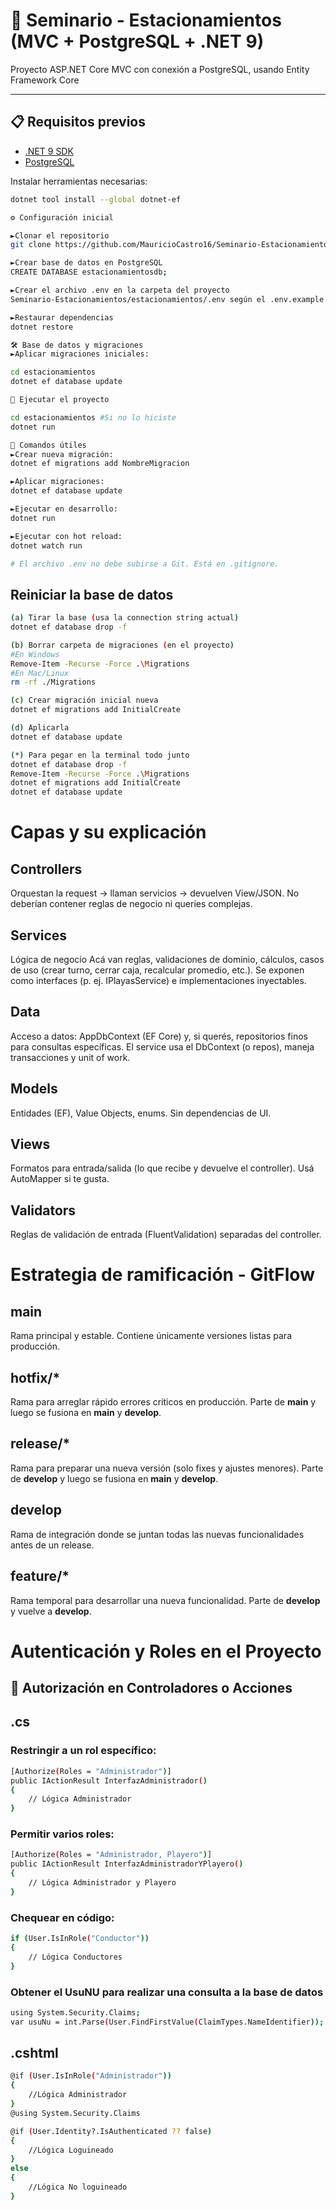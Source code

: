 # 🚗 Seminario - Estacionamientos (MVC + PostgreSQL + .NET 9)

Proyecto ASP.NET Core MVC con conexión a PostgreSQL, usando Entity Framework Core

---

## 📋 Requisitos previos

- [.NET 9 SDK](https://dotnet.microsoft.com/en-us/download)
- [PostgreSQL](https://www.postgresql.org/download/)

Instalar herramientas necesarias:
```bash
dotnet tool install --global dotnet-ef

⚙️ Configuración inicial

►Clonar el repositorio
git clone https://github.com/MauricioCastro16/Seminario-Estacionamientos

►Crear base de datos en PostgreSQL
CREATE DATABASE estacionamientosdb;

►Crear el archivo .env en la carpeta del proyecto
Seminario-Estacionamientos/estacionamientos/.env según el .env.example

►Restaurar dependencias
dotnet restore

🛠️ Base de datos y migraciones
►Aplicar migraciones iniciales:

cd estacionamientos
dotnet ef database update

🚀 Ejecutar el proyecto

cd estacionamientos #Si no lo hiciste
dotnet run

🧪 Comandos útiles
►Crear nueva migración:
dotnet ef migrations add NombreMigracion

►Aplicar migraciones:
dotnet ef database update

►Ejecutar en desarrollo:
dotnet run

►Ejecutar con hot reload:
dotnet watch run

# El archivo .env no debe subirse a Git. Está en .gitignore.
```

## Reiniciar la base de datos
``` bash
(a) Tirar la base (usa la connection string actual)
dotnet ef database drop -f

(b) Borrar carpeta de migraciones (en el proyecto)
#En Windows
Remove-Item -Recurse -Force .\Migrations
#En Mac/Linux
rm -rf ./Migrations

(c) Crear migración inicial nueva
dotnet ef migrations add InitialCreate

(d) Aplicarla
dotnet ef database update

(*) Para pegar en la terminal todo junto
dotnet ef database drop -f
Remove-Item -Recurse -Force .\Migrations
dotnet ef migrations add InitialCreate
dotnet ef database update
```

# Capas y su explicación
## Controllers
Orquestan la request → llaman servicios → devuelven View/JSON.
No deberían contener reglas de negocio ni queries complejas.

## Services
Lógica de negocio
Acá van reglas, validaciones de dominio, cálculos, casos de uso (crear turno, cerrar caja, recalcular promedio, etc.).
Se exponen como interfaces (p. ej. IPlayasService) e implementaciones inyectables.

## Data
Acceso a datos: AppDbContext (EF Core) y, si querés, repositorios finos para consultas específicas.
El service usa el DbContext (o repos), maneja transacciones y unit of work.

## Models
Entidades (EF), Value Objects, enums. Sin dependencias de UI.

## Views
Formatos para entrada/salida (lo que recibe y devuelve el controller). Usá AutoMapper si te gusta.

## Validators
Reglas de validación de entrada (FluentValidation) separadas del controller.

# Estrategia de ramificación - GitFlow

## **main**
Rama principal y estable. Contiene únicamente versiones listas para producción.

## hotfix/*
Rama para arreglar rápido errores críticos en producción. Parte de **main** y luego se fusiona en **main** y **develop**.

## release/*
Rama para preparar una nueva versión (solo fixes y ajustes menores). Parte de **develop** y luego se fusiona en **main** y **develop**.

## **develop**
Rama de integración donde se juntan todas las nuevas funcionalidades antes de un release.

## feature/*
Rama temporal para desarrollar una nueva funcionalidad. Parte de **develop** y vuelve a **develop**.

# Autenticación y Roles en el Proyecto

## 📌 Autorización en Controladores o Acciones
## .cs
### Restringir a un rol específico:
``` bash
[Authorize(Roles = "Administrador")]
public IActionResult InterfazAdministrador()
{
    // Lógica Administrador
}
```
### Permitir varios roles:
``` bash
[Authorize(Roles = "Administrador, Playero")]
public IActionResult InterfazAdministradorYPlayero()
{
    // Lógica Administrador y Playero
}
```
### Chequear en código:
``` bash
if (User.IsInRole("Conductor"))
{
    // Lógica Conductores
}
```

### Obtener el UsuNU para realizar una consulta a la base de datos
``` bash
using System.Security.Claims;
var usuNu = int.Parse(User.FindFirstValue(ClaimTypes.NameIdentifier));
```

## .cshtml
``` bash
@if (User.IsInRole("Administrador"))
{
    //Lógica Administrador
}
@using System.Security.Claims

@if (User.Identity?.IsAuthenticated ?? false)
{
    //Lógica Loguineado
}
else
{
    //Lógica No loguineado
}
```